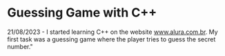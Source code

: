 
<h1>Guessing Game with C++</h1>

21/08/2023 - I started learning C++ on the website www.alura.com.br. My first task was a guessing game where the player tries to guess the secret number." 
